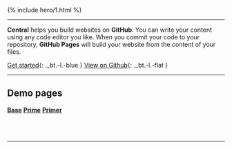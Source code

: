 <style>
.hero-1 { padding:5rem 0; background-image: url(https://picsum.photos/id/53/1080/368); }
.hero-1 .-title { font:500 5rem serif }
</style>
{% include hero/1.html %}

***

**Central** helps you build websites on **GitHub**.
You can write your content using any code editor you like.
When you commit your code to your repository, **GitHub Pages** will build your website from the content of your files.

[Get started][start]{: ._bt.-l.-blue }
[View on Github][source]{: ._bt.-l.-flat }

[start]:  https://github.com/nikahmadz/central#readme "Find out how you can use this template to build websites"
[source]: https://github.com/nikahmadz/central "View source on Github"

***

## Demo pages

**[Base](//nikahmadz.github.io/central/demo/base)**
**[Prime](//nikahmadz.github.io/central/demo/prime)**
**[Primer](//nikahmadz.github.io/central/demo/primer)**

<div style="margin-top:4rem"></div>

***
